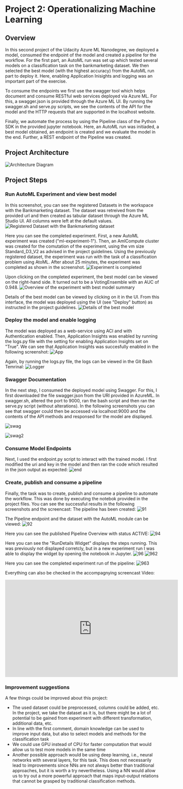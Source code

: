 # Project 2: Operationalizing Machine Learning

## Overview

In this second project of the Udacity Azure ML Nanodegree, we deployed a model, consumed the endpoint of the model and created a pipeline for the workflow. For the first part, an AutoML run was set up which tested several models on a classification task on the bankmarketing dataset. We then selected the best model (with the highest accuracy) from the AutoML run part to deploy it. Here, enabling Application Inisights and logging was an important part of the exercise. 

To consume the endpoints we first use the swagger tool which helps document and consume RESTful web services deployed via Azure ML. For this, a swagger.json is provided through the Azure ML UI. By running the swagger.sh and serve.py scripts, we see the contents of the API for the model and the HTTP requests that are supported in the localhost website.

Finally, we automate the process by using the Pipeline class of the Python SDK in the provided jupyter notebook. Here, an AutoML run was initiaded, a best model obtained, an endpoint is created and we evaluate the model in the end. Further, a REST endpoint of the Pipeline was created.

## Project Architecture

![Architecture Diagram](screenshots/Architecture.png)

## Project Steps

### Run AutoML Experiment and view best model

In this screenshot, you can see the registered Datasets in the workspace with the Bankmarketing dataset. The dataset was retreived from the provided url and then created as tabular dataset through the Azure ML Studio UI. All columns were left at the default values.
![Registered Dataset with the Bankmarketing dataset](screenshots/step2_dataset_final.png)


Here you can see the completed experiment. First, a new AutoML experiment was created ("ml-experiment-1"). Then, an AmlCompute cluster was created for the comutation of the experiment, using the vm size Standard_D3_V2 as advised in the project guidelines. Using the previously registered dataset, the experiment was run with the task of a classification problem using AtoML. After about 25 minutes, the experiment was completed as shown in the screenshot.
![Experiment is completed](screenshots/step2_experiment_complete_final.png)

Upon clicking on the completed experiment, the best model can be viewed on the right-hand side. It turned out to be a VotingEnsemble with an AUC of 0.948.
![Overview of the experiment with best model summary](screenshots/step2_exp_overview_final.png)

Details of the best model can be viewed by clicking on it in the UI. From this interface, the model was deployed using the UI (see "Deploy" button) as instructed in the project guidelines.
![Details of the best model](screenshots/step2_experiment_bestModel_final.png)


### Deploy the model and enable logging

The model was deployed as a web-service using ACI and with Authentication enabled.  Then, Application Insights was enabled by running the logs.py file with the setting for enabling Application Insights set on "True". We can see that Application Insights was succesfully enabled in the following screenshot:
![App](screenshots/step4_ApplicationInsigh_enabled_final.png)

Again, by running the logs.py file, the logs can be viewed in the Git Bash Temrinal:
![Logger](screenshots/step4_Logger_final.png)

### Swagger Documentation

In the next step, I consumed the deployed model using Swagger.  For this, I first downloaded the file swagger.json from the URI provided in AzureML. In swagger.sh, altered the port to 9000, ran the bash script and then ran the serve.py script (without alterations). In the following screenshots you can see that swagger could then be accessed via localhost:9000 and the contents of the API methods and responsed for the model are displayed. 

![swag](screenshots/Step7_swaggerscreenshot.png)

![swag2](screenshots/step7_swaggerPart2.png)

### Consume Model Endpoints

Next,  I used the endpoint.py script to interact with the trained model. I first modified the uri and key in the model and then ran the code which resulted in the json output as expected:
![end](screenshots/step8_endpoint.png)


### Create, publish and consume a pipeline

Finally, the task was to create, publish and consume a pipeline to automate the workflow. This was done by executing the notebok provided in the project files. You can see the successful results in the following screenshots and the screencast:
The pipeline has been created:
![91](screenshots/step9_1_pipeline.png)

The Pipeline endpoint and the dataset with the AutoML module can be viewed:
![92](screenshots/step9_2_pipelineendpoint.png)

Here you can see the published Pipeline Overview with status ACTIVE:
![94](screenshots/step9_4_Rest.png)

Here you can see the "RunDetails Widget" displays the steps running. This was previously not displayed corretcly, but in a new experiment run I was able to display the widget by opening the notebook in Jupyter.
![96](screenshots/WIDGET.png)
![962](screenshots/WIDGET2.png)

Here you can see the completed experiment run of the pipeline:
![963](screenshots/step9_6_run3.png)

Everything can also be checked in the accompagnying screencast Video:

<iframe width="560" height="315" src="https://youtu.be/ZrFv812zXNk" frameborder="0" allowfullscreen></iframe>

### Improvement suggestions

A few things could be improved about this project: 

* The used dataset could be preprocessed, columns could be added, etc. In the project, we take the dataset as it is, but there might be a lot of potential to be gained from experiment with different transformation, additional data, etc.
* In line with the first comment, domain knowledge can be used to improve input data, but also to select models and methods for the classification task
* We could use GPU instead of CPU for faster computation that would allow us to test more models in the same time
* Another possible approach would be using deep learning, i.e., neural networks with several layers, for this task. This does not necessarily lead to improvements since NNs are not always better than traditional approaches, but it is worth a try nevertheless. Using a NN would allow us to try out a more powerful approach that maps input-output relations that cannot be grasped by traditional classification methods.










